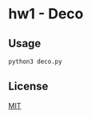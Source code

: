 # hw1 - Deco

## Usage

```bash
python3 deco.py
```

## License
[MIT](https://choosealicense.com/licenses/mit/)